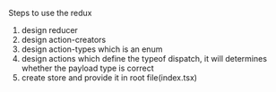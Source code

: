Steps to use the redux

1. design reducer
2. design action-creators
3. design action-types which is an enum
4. design actions which define the typeof dispatch, it will determines whether the payload type is correct
5. create store and provide it in root file(index.tsx)
